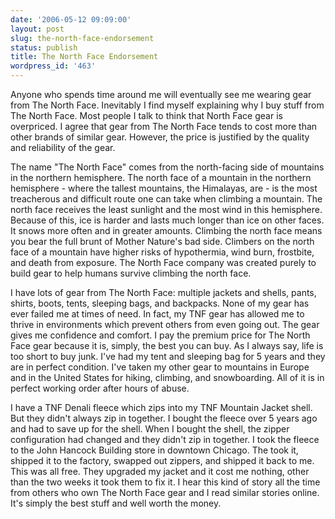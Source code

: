 ```yaml
---
date: '2006-05-12 09:09:00'
layout: post
slug: the-north-face-endorsement
status: publish
title: The North Face Endorsement
wordpress_id: '463'
---
```


Anyone who spends time around me will eventually see me wearing gear from The North Face. Inevitably I find myself explaining why I buy stuff from The North Face. Most people I talk to think that North Face gear is overpriced. I agree that gear from The North Face tends to cost more than other brands of similar gear. However, the price is justified by the quality and reliability of the gear.




The name "The North Face" comes from the north-facing side of mountains in the northern hemisphere. The north face of a mountain in the northern hemisphere - where the tallest mountains, the Himalayas, are - is the most treacherous and difficult route one can take when climbing a mountain. The north face receives the least sunlight and the most wind in this hemisphere. Because of this, ice is harder and lasts much longer than ice on other faces. It snows more often and in greater amounts. Climbing the north face means you bear the full brunt of Mother Nature's bad side. Climbers on the north face of a mountain have higher risks of hypothermia, wind burn, frostbite, and death from exposure. The North Face company was created purely to build gear to help humans survive climbing the north face.




I have lots of gear from The North Face: multiple jackets and shells, pants, shirts, boots, tents, sleeping bags, and backpacks. None of my gear has ever failed me at times of need. In fact, my TNF gear has allowed me to thrive in environments which prevent others from even going out. The gear gives me confidence and comfort. I pay the premium price for The North Face gear because it is, simply, the best you can buy. As I always say, life is too short to buy junk. I've had my tent and sleeping bag for 5 years and they are in perfect condition. I've taken my other gear to mountains in Europe and in the United States for hiking, climbing, and snowboarding. All of it is in perfect working order after hours of abuse.




I have a TNF Denali fleece which zips into my TNF Mountain Jacket shell. But they didn't always zip in together. I bought the fleece over 5 years ago and had to save up for the shell. When I bought the shell, the zipper configuration had changed and they didn't zip in together. I took the fleece to the John Hancock Building store in downtown Chicago. The took it, shipped it to the factory, swapped out zippers, and shipped it back to me. This was all free. They upgraded my jacket and it cost me nothing, other than the two weeks it took them to fix it. I hear this kind of story all the time from others who own The North Face gear and I read similar stories online. It's simply the best stuff and well worth the money.



